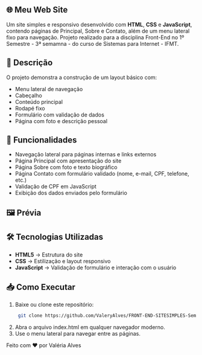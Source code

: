 ## 🌐 Meu Web Site
Um site simples e responsivo desenvolvido com **HTML**, **CSS** e **JavaScript**, contendo páginas de Principal, Sobre e Contato, além de um menu lateral fixo para navegação.
Projeto realizado para a disciplina Front-End no 1º Semestre - 3ª semamna - do curso de Sistemas para Internet - IFMT.

## 📌 Descrição
O projeto demonstra a construção de um layout básico com:
- Menu lateral de navegação
- Cabeçalho
- Conteúdo principal
- Rodapé fixo
- Formulário com validação de dados
- Página com foto e descrição pessoal

## 🚀 Funcionalidades
- Navegação lateral para páginas internas e links externos
- Página Principal com apresentação do site
- Página Sobre com foto e texto biográfico
- Página Contato com formulário validado (nome, e-mail, CPF, telefone, etc.)
- Validação de CPF em JavaScript
- Exibição dos dados enviados pelo formulário

## 🖼️ Prévia


## 🛠️ Tecnologias Utilizadas
- **HTML5** → Estrutura do site
- **CSS** → Estilização e layout responsivo
- **JavaScript** → Validação de formulário e interação com o usuário

## 📥 Como Executar
1. Baixe ou clone este repositório:
   ```bash
    git clone https://github.com/ValeryAlves/FRONT-END-SITESIMPLES-Sem.3.git
2. Abra o arquivo index.html em qualquer navegador moderno.
3. Use o menu lateral para navegar entre as páginas.

Feito com ❤️ por Valéria Alves
